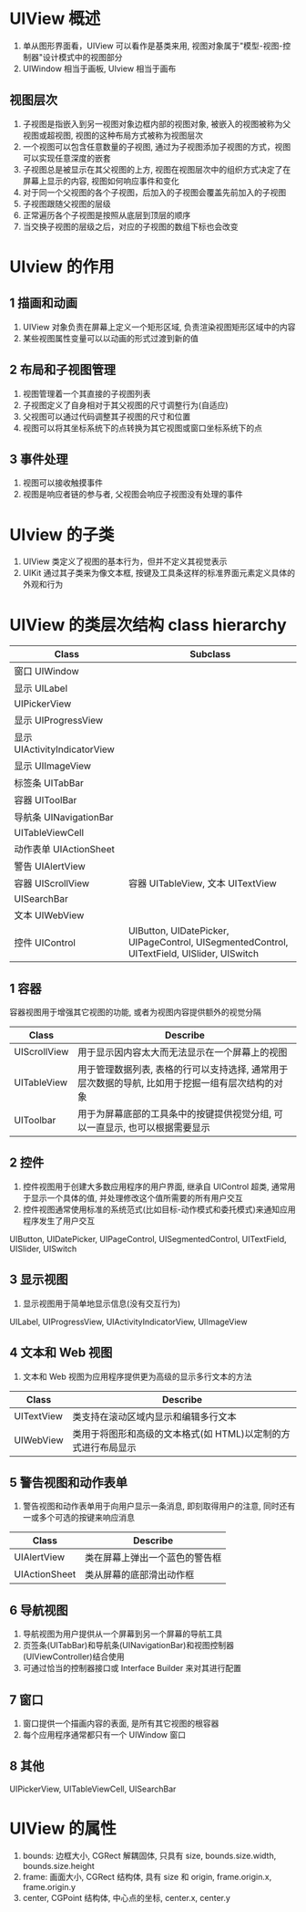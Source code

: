 # UIView 概述

1. 单从图形界面看，UIView 可以看作是基类来用, 视图对象属于"模型-视图-控制器"设计模式中的视图部分
2. UIWindow 相当于画板, UIview 相当于画布

## 视图层次

1. 子视图是指嵌入到另一视图对象边框内部的视图对象, 被嵌入的视图被称为父视图或超视图, 视图的这种布局方式被称为视图层次
2. 一个视图可以包含任意数量的子视图, 通过为子视图添加子视图的方式，视图可以实现任意深度的嵌套
3. 子视图总是被显示在其父视图的上方, 视图在视图层次中的组织方式决定了在屏幕上显示的内容, 视图如何响应事件和变化
4. 对于同一个父视图的各个子视图，后加入的子视图会覆盖先前加入的子视图
3. 子视图跟随父视图的层级
6. 正常遍历各个子视图是按照从底层到顶层的顺序
7. 当交换子视图的层级之后，对应的子视图的数组下标也会改变

# UIview 的作用

## 1 描画和动画

1. UIView 对象负责在屏幕上定义一个矩形区域, 负责渲染视图矩形区域中的内容
2. 某些视图属性变量可以以动画的形式过渡到新的值

## 2 布局和子视图管理

1. 视图管理着一个其直接的子视图列表
2. 子视图定义了自身相对于其父视图的尺寸调整行为(自适应)
3. 父视图可以通过代码调整其子视图的尺寸和位置
4. 视图可以将其坐标系统下的点转换为其它视图或窗口坐标系统下的点

## 3 事件处理

1. 视图可以接收触摸事件
2. 视图是响应者链的参与者, 父视图会响应子视图没有处理的事件

# UIview 的子类

1. UIView 类定义了视图的基本行为，但并不定义其视觉表示
2. UIKit 通过其子类来为像文本框, 按键及工具条这样的标准界面元素定义具体的外观和行为

# UIView 的类层次结构 class hierarchy

| Class                   | Subclass |
| ----------------------- | -------- |
| 窗口 UIWindow          |          |
| 显示 UILabel                 |          |
| UIPickerView            |          |
| 显示 UIProgressView          |          |
| 显示 UIActivityIndicatorView |          |
| 显示 UIImageView             |          |
| 标签条 UITabBar                |          |
| 容器 UIToolBar               |          |
| 导航条 UINavigationBar         |          |
| UITableViewCell         |          |
| 动作表单 UIActionSheet           |          |
| 警告 UIAlertView             |          |
| 容器 UIScrollView            | 容器 UITableView, 文本 UITextView |
| UISearchBar             |          |
| 文本 UIWebView               |          |
| 控件 UIControl               | UIButton, UIDatePicker, UIPageControl, UISegmentedControl, UITextField, UISlider, UISwitch |

## 1 容器

容器视图用于增强其它视图的功能, 或者为视图内容提供额外的视觉分隔

| Class        | Describe                                                                         |
| ------------ | -------------------------------------------------------------------------------- |
| UIScrollView | 用于显示因内容太大而无法显示在一个屏幕上的视图                                           |   
| UITableView  | 用于管理数据列表, 表格的行可以支持选择, 通常用于层次数据的导航, 比如用于挖掘一组有层次结构的对象 |
| UIToolbar    | 用于为屏幕底部的工具条中的按键提供视觉分组, 可以一直显示, 也可以根据需要显示                  |

## 2 控件

1. 控件视图用于创建大多数应用程序的用户界面, 继承自 UIControl 超类, 通常用于显示一个具体的值, 并处理修改这个值所需要的所有用户交互
2. 控件视图通常使用标准的系统范式(比如目标-动作模式和委托模式)来通知应用程序发生了用户交互

UIButton, UIDatePicker, UIPageControl, UISegmentedControl, UITextField, UISlider, UISwitch

## 3 显示视图

1. 显示视图用于简单地显示信息(没有交互行为)

UILabel, UIProgressView, UIActivityIndicatorView, UIImageView

## 4 文本和 Web 视图

1. 文本和 Web 视图为应用程序提供更为高级的显示多行文本的方法

| Class        | Describe                                             |
| ------------ | ---------------------------------------------------- |
| UITextView   | 类支持在滚动区域内显示和编辑多行文本                       |
| UIWebView    | 类用于将图形和高级的文本格式(如 HTML)以定制的方式进行布局显示 |

## 5 警告视图和动作表单

1. 警告视图和动作表单用于向用户显示一条消息, 即刻取得用户的注意, 同时还有一或多个可选的按键来响应消息

| Class         | Describe                  |
| ------------- | ------------------------- |
| UIAlertView   | 类在屏幕上弹出一个蓝色的警告框 |
| UIActionSheet | 类从屏幕的底部滑出动作框      |

## 6 导航视图

1. 导航视图为用户提供从一个屏幕到另一个屏幕的导航工具
2. 页签条(UITabBar)和导航条(UINavigationBar)和视图控制器(UIViewController)结合使用
3. 可通过恰当的控制器接口或 Interface Builder 来对其进行配置

## 7 窗口

1. 窗口提供一个描画内容的表面, 是所有其它视图的根容器
2. 每个应用程序通常都只有一个 UIWindow 窗口

## 8 其他

UIPickerView, UITableViewCell, UISearchBar

# UIView 的属性

1. bounds: 边框大小, CGRect 解耦固体, 只具有 size, bounds.size.width, bounds.size.height
2. frame: 画面大小, CGRect 结构体, 具有 size 和 origin, frame.origin.x, frame.origin.y 
3. center, CGPoint 结构体, 中心点的坐标, center.x, center.y
